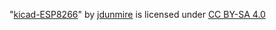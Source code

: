 "[kicad-ESP8266](https://github.com/jdunmire/kicad-ESP8266)" by [jdunmire](https://github.com/jdunmire) is licensed under [CC BY-SA 4.0](https://creativecommons.org/licenses/by-sa/4.0/)
